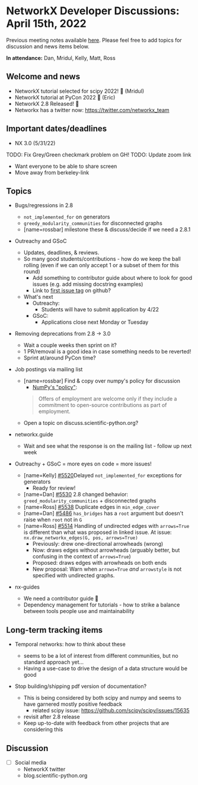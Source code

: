 # NetworkX Developer Discussions: April 15th, 2022

Previous meeting notes available [here](https://github.com/networkx/archive/tree/main/meetings). Please feel free to add topics for discussion and news items below.

**In attendance:** Dan, Mridul, Kelly, Matt, Ross

## Welcome and news

- NetworkX tutorial selected for scipy 2022! :tada: (Mridul)
- NetworkX tutorial at PyCon 2022 :tada: (Eric)
- NetworkX 2.8 Released! :tada:
- Networkx has a twitter now: https://twitter.com/networkx_team

## Important dates/deadlines

- NX 3.0 (5/31/22)

TODO: Fix Grey/Green checkmark problem on GH!
TODO: Update zoom link
  - Want everyone to be able to share screen
  - Move away from berkeley-link

## Topics

- Bugs/regressions in 2.8
  * `not_implemented_for` on generators
  * `greedy_modularity_communities` for disconnected graphs
  * [name=rossbar] milestone these & discuss/decide if we need a 2.8.1

- Outreachy and GSoC
  * Updates, deadlines, & reviews.
  * So many good students/contributions - how do we keep the ball rolling (even if we can only accept 1 or a subset of them for this round)
    - Add something to contributor guide about where to look for good issues (e.g. add missing docstring examples)
    - Link to [first issue tag](https://github.com/networkx/networkx/labels/Good%20First%20Issue) on github?
  * What's next
    - Outreachy:
      * Students will have to submit application by 4/22
    - GSoC:
      * Applications close next Monday or Tuesday

- Removing deprecations from 2.8 -> 3.0
  * Wait a couple weeks then sprint on it?
  * 1 PR/removal is a good idea in case something needs to be reverted!
  * Sprint at/around PyCon time?

- Job postings via mailing list
   * [name=rossbar] Find & copy over numpy's policy for discussion
     * [NumPy's "policy"](https://mail.python.org/mailman3/lists/numpy-discussion.python.org/):
     > Offers of employment are welcome only if they include a commitment to open-source contributions as part of employment.
   * Open a topic on discuss.scientific-python.org?

- networkx.guide
  * Wait and see what the response is on the mailing list - follow up next week
   
- Outreachy + GSoC = more eyes on code = more issues!
  * [name=Kelly] [#5520](https://github.com/networkx/networkx/issues/5520)Delayed `not_implemented_for` exceptions for generators
    * Ready for review!
  * [name=Dan] [#5530](https://github.com/networkx/networkx/issues/5530) 2.8 changed behavior: `greed_modularity_communities` + disconnected graphs
  * [name=Ross] [#5538](https://github.com/networkx/networkx/issues/5538) Duplicate edges in `min_edge_cover`
  * [name=Dan] [#5486](https://github.com/networkx/networkx/issues/5486) `has_bridges` has a `root` argument but doesn't raise when `root` not in `G`
  * [name=Ross] [#5514](https://github.com/networkx/networkx/pull/5514#issuecomment-1097015394) Handling of undirected edges with `arrows=True` is different than what was proposed in linked issue. At issue: `nx.draw_networkx_edges(G, pos, arrows=True)`
    - Previously: drew one-directional arrowheads (wrong)
    - Now: draws edges without arrowheads (arguably better, but confusing in the context of `arrows=True`)
    - Proposed: draws edges with arrowheads on both ends
    - New proposal: Warn when `arrows=True` *and* `arrowstyle` is not specified with undirected graphs.

- nx-guides
  * We need a contributor guide :book: 
  * Dependency management for tutorials - how to strike a balance between tools people use and maintainability

## Long-term tracking items

- Temporal networks: how to think about these
  * seems to be a lot of interest from different communities, but no standard approach yet...
  * Having a use-case to drive the design of a data structure would be good
  
- Stop building/shipping pdf version of documentation?
  * This is being considered by both scipy and numpy and seems to have garnered mostly positive feedback
    - related scipy issue: https://github.com/scipy/scipy/issues/15635
  * revisit after 2.8 release
  * Keep up-to-date with feedback from other projects that are considering this


## Discussion

- [ ] Social media
    * NetworkX twitter
    * blog.scientific-python.org
